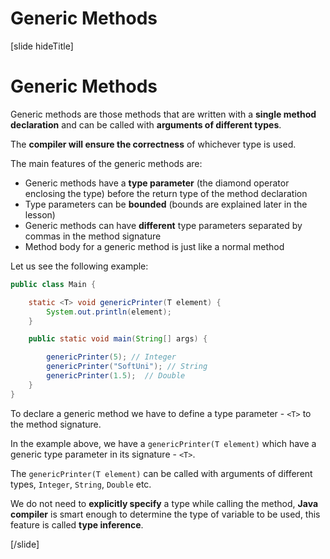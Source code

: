 # Generic Methods

[slide hideTitle]

# Generic Methods

Generic methods are those methods that are written with a **single method declaration** and can be called with **arguments of different types**. 

The **compiler will ensure the correctness** of whichever type is used. 

The main features of the generic methods are:

- Generic methods have a **type parameter** (the diamond operator enclosing the type) before the return type of the method declaration
- Type parameters can be **bounded** (bounds are explained later in the lesson)
- Generic methods can have **different** type parameters separated by commas in the method signature
- Method body for a generic method is just like a normal method

Let us see the following example:

```java live no-template
public class Main {

    static <T> void genericPrinter(T element) {
        System.out.println(element);
    }

    public static void main(String[] args) {

        genericPrinter(5); // Integer
        genericPrinter("SoftUni"); // String
        genericPrinter(1.5);  // Double
    }
}
```
To declare a generic method we have to define a type parameter - `<T>` to the method signature.

In the example above, we have a `genericPrinter(T element)` which have a generic type parameter in its signature - `<T>`.   

The `genericPrinter(T element)` can be called with arguments of different types, `Integer`, `String`, `Double` etc.

We do not need to **explicitly specify** a type while calling the method, **Java compiler** is smart enough to determine the type of variable to be used, this feature is called **type inference**. 


[/slide]


